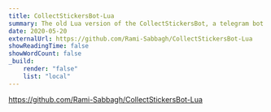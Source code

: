 ```yaml
---
title: CollectStickersBot-Lua
summary: The old Lua version of the CollectStickersBot, a telegram bot for cloning stickers into your own stickers packs (collections).
date: 2020-05-20
externalUrl: https://github.com/Rami-Sabbagh/CollectStickersBot-Lua
showReadingTime: false
showWordCount: false
_build:
    render: "false"
    list: "local"
---
```


https://github.com/Rami-Sabbagh/CollectStickersBot-Lua